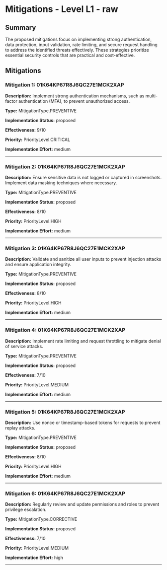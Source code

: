 # Mitigations - Level L1 - raw

## Summary

The proposed mitigations focus on implementing strong authentication, data protection, input validation, rate limiting, and secure request handling to address the identified threats effectively. These strategies prioritize essential security controls that are practical and cost-effective.

## Mitigations

### Mitigation 1: 01K64KP67R8J6QC27E1MCK2XAP

**Description:** Implement strong authentication mechanisms, such as multi-factor authentication (MFA), to prevent unauthorized access.

**Type:** MitigationType.PREVENTIVE

**Implementation Status:** proposed

**Effectiveness:** 9/10

**Priority:** PriorityLevel.CRITICAL

**Implementation Effort:** medium

---

### Mitigation 2: 01K64KP67R8J6QC27E1MCK2XAP

**Description:** Ensure sensitive data is not logged or captured in screenshots. Implement data masking techniques where necessary.

**Type:** MitigationType.PREVENTIVE

**Implementation Status:** proposed

**Effectiveness:** 8/10

**Priority:** PriorityLevel.HIGH

**Implementation Effort:** medium

---

### Mitigation 3: 01K64KP67R8J6QC27E1MCK2XAP

**Description:** Validate and sanitize all user inputs to prevent injection attacks and ensure application integrity.

**Type:** MitigationType.PREVENTIVE

**Implementation Status:** proposed

**Effectiveness:** 8/10

**Priority:** PriorityLevel.HIGH

**Implementation Effort:** medium

---

### Mitigation 4: 01K64KP67R8J6QC27E1MCK2XAP

**Description:** Implement rate limiting and request throttling to mitigate denial of service attacks.

**Type:** MitigationType.PREVENTIVE

**Implementation Status:** proposed

**Effectiveness:** 7/10

**Priority:** PriorityLevel.MEDIUM

**Implementation Effort:** medium

---

### Mitigation 5: 01K64KP67R8J6QC27E1MCK2XAP

**Description:** Use nonce or timestamp-based tokens for requests to prevent replay attacks.

**Type:** MitigationType.PREVENTIVE

**Implementation Status:** proposed

**Effectiveness:** 8/10

**Priority:** PriorityLevel.HIGH

**Implementation Effort:** medium

---

### Mitigation 6: 01K64KP67R8J6QC27E1MCK2XAP

**Description:** Regularly review and update permissions and roles to prevent privilege escalation.

**Type:** MitigationType.CORRECTIVE

**Implementation Status:** proposed

**Effectiveness:** 7/10

**Priority:** PriorityLevel.MEDIUM

**Implementation Effort:** high

---

